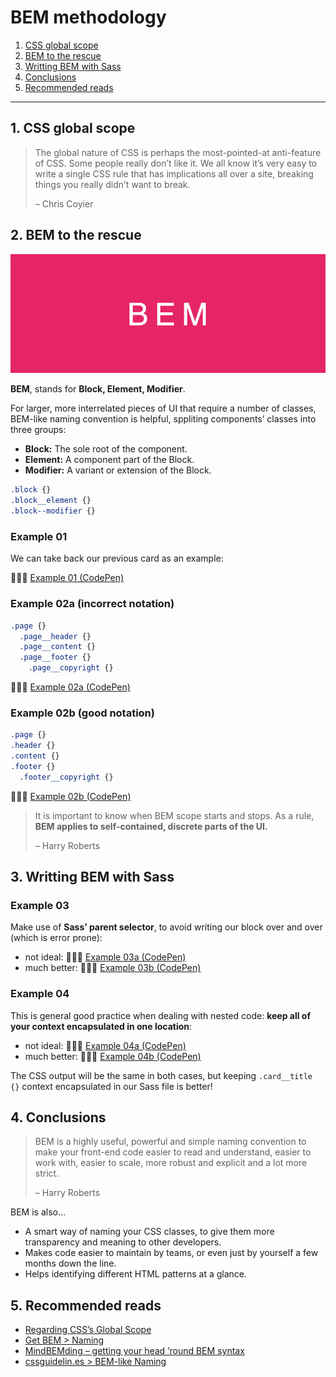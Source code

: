 # BEM methodology

1. [CSS global scope](#1-css-global-scope)
2. [BEM to the rescue](#2-bem-to-the-rescue)
3. [Writting BEM with Sass](#3-writting-bem-with-sass)
4. [Conclusions](#4-conclusions)
5. [Recommended reads](#5-recommended-reads)

---

## 1. CSS global scope

> The global nature of CSS is perhaps the most-pointed-at anti-feature of CSS. Some people really don’t like it. We all know it’s very easy to write a single CSS rule that has implications all over a site, breaking things you really didn’t want to break.
>
> – Chris Coyier

## 2. BEM to the rescue

<img src="./img/bem.png" alt="BEM" />

**BEM**, stands for **Block, Element, Modifier**.

For larger, more interrelated pieces of UI that require a number of classes, BEM-like naming convention is helpful, sppliting components’ classes into three groups:

- **Block:** The sole root of the component.
- **Element:** A component part of the Block.
- **Modifier:** A variant or extension of the Block.

<!--prettier-ignore-->
```scss
.block {}
.block__element {}
.block--modifier {}
```

### Example 01

We can take back our previous card as an example:

👨🏻‍💻 [Example 01 (CodePen)](https://codepen.io/nadalsol/pen/vYypRgp)

### Example 02a (incorrect notation)

<!--prettier-ignore-->
```scss
.page {}
  .page__header {}
  .page__content {}
  .page__footer {}
    .page__copyright {}
```

👨🏻‍💻 [Example 02a (CodePen)](https://codepen.io/nadalsol/pen/bGBavZX)

### Example 02b (good notation)

<!--prettier-ignore-->
```scss
.page {}
.header {}
.content {}
.footer {}
  .footer__copyright {}
```

👨🏻‍💻 [Example 02b (CodePen)](https://codepen.io/nadalsol/pen/XWNVqgV)

> It is important to know when BEM scope starts and stops. As a rule, **BEM applies to self-contained, discrete parts of the UI.**
>
> – Harry Roberts

## 3. Writting BEM with Sass

### Example 03

Make use of **Sass’ parent selector**, to avoid writing our block over and over (which is error prone):

- not ideal: 👨🏻‍💻 [Example 03a (CodePen)](https://codepen.io/nadalsol/pen/RwoxyLz)
- much better: 👨🏻‍💻 [Example 03b (CodePen)](https://codepen.io/nadalsol/pen/zYopjVm)

### Example 04

This is general good practice when dealing with nested code: **keep all of your context encapsulated in one location**:

- not ideal: 👨🏻‍💻 [Example 04a (CodePen)](https://codepen.io/nadalsol/pen/yLVpEej)
- much better: 👨🏻‍💻 [Example 04b (CodePen)](https://codepen.io/nadalsol/pen/XWNVYXy)

The CSS output will be the same in both cases, but keeping `.card__title {}` context encapsulated in our Sass file is better!

## 4. Conclusions

> BEM is a highly useful, powerful and simple naming convention to make your front-end code easier to read and understand, easier to work with, easier to scale, more robust and explicit and a lot more strict.
>
> – Harry Roberts

BEM is also…

- A smart way of naming your CSS classes, to give them more transparency and meaning to other developers.
- Makes code easier to maintain by teams, or even just by yourself a few months down the line.
- Helps identifying different HTML patterns at a glance.

## 5. Recommended reads

- [Regarding CSS’s Global Scope](https://css-tricks.com/regarding-css-global-scope/)
- [Get BEM > Naming](http://getbem.com/naming/)
- [MindBEMding – getting your head ’round BEM syntax](https://csswizardry.com/2013/01/mindbemding-getting-your-head-round-bem-syntax/)
- [cssguidelin.es > BEM-like Naming](https://cssguidelin.es/#bem-like-naming)
